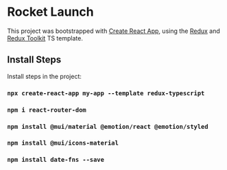 # Rocket Launch

This project was bootstrapped with [Create React App](https://github.com/facebook/create-react-app), using the [Redux](https://redux.js.org/) and [Redux Toolkit](https://redux-toolkit.js.org/) TS template.

## Install Steps

Install steps in the project:

### `npx create-react-app my-app --template redux-typescript`

### `npm i react-router-dom`

### `npm install @mui/material @emotion/react @emotion/styled`

### `npm install @mui/icons-material`

### `npm install date-fns --save`